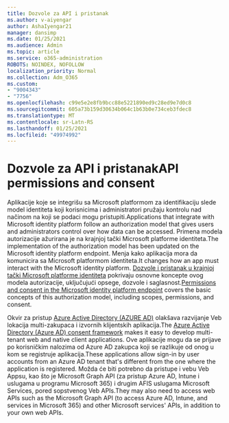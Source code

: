 ```yaml
---
title: Dozvole za API i pristanak
ms.author: v-aiyengar
author: AshaIyengar21
manager: dansimp
ms.date: 01/25/2021
ms.audience: Admin
ms.topic: article
ms.service: o365-administration
ROBOTS: NOINDEX, NOFOLLOW
localization_priority: Normal
ms.collection: Adm_O365
ms.custom:
- "9004343"
- "7756"
ms.openlocfilehash: c99e5e2e8fb9bcc88e5221890ed9c28ed9e7d0c8
ms.sourcegitcommit: 605a73b159d30634b064c1b63b0e734ceb3fdec8
ms.translationtype: MT
ms.contentlocale: sr-Latn-RS
ms.lasthandoff: 01/25/2021
ms.locfileid: "49974992"
---
```

# <a name="api-permissions-and-consent"></a><span data-ttu-id="1af5a-102">Dozvole za API i pristanak</span><span class="sxs-lookup"><span data-stu-id="1af5a-102">API permissions and consent</span></span>

<span data-ttu-id="1af5a-103">Aplikacije koje se integrišu sa Microsoft platformom za identifikaciju slede model identiteta koji korisnicima i administratori pružaju kontrolu nad načinom na koji se podaci mogu pristupiti.</span><span class="sxs-lookup"><span data-stu-id="1af5a-103">Applications that integrate with Microsoft identity platform follow an authorization model that gives users and administrators control over how data can be accessed.</span></span> <span data-ttu-id="1af5a-104">Primena modela autorizacije ažurirana je na krajnjoj tački Microsoft platforme identiteta.</span><span class="sxs-lookup"><span data-stu-id="1af5a-104">The implementation of the authorization model has been updated on the Microsoft identity platform endpoint.</span></span> <span data-ttu-id="1af5a-105">Menja kako aplikacija mora da komunicira sa Microsoft platformom identiteta.</span><span class="sxs-lookup"><span data-stu-id="1af5a-105">It changes how an app must interact with the Microsoft identity platform.</span></span> <span data-ttu-id="1af5a-106">[Dozvole i pristanak u krajnjoj tački Microsoft platforme identiteta](https://docs.microsoft.com/azure/active-directory/develop/v2-permissions-and-consent) pokrivaju osnovne koncepte ovog modela autorizacije, uključujući opsege, dozvole i saglasnost.</span><span class="sxs-lookup"><span data-stu-id="1af5a-106">[Permissions and consent in the Microsoft identity platform endpoint](https://docs.microsoft.com/azure/active-directory/develop/v2-permissions-and-consent) covers the basic concepts of this authorization model, including scopes, permissions, and consent.</span></span>

<span data-ttu-id="1af5a-107">Okvir za pristup [Azure Active Directory (AZURE AD)](https://docs.microsoft.com/azure/active-directory/develop/consent-framework) olakšava razvijanje Veb lokacija multi-zakupaca i izvornih klijentskih aplikacija.</span><span class="sxs-lookup"><span data-stu-id="1af5a-107">The [Azure Active Directory (Azure AD) consent framework](https://docs.microsoft.com/azure/active-directory/develop/consent-framework) makes it easy to develop multi-tenant web and native client applications.</span></span> <span data-ttu-id="1af5a-108">Ove aplikacije mogu da se prijave po korisničkim nalozima od Azure AD zakupca koji se razlikuje od onog u kom se registruje aplikacija.</span><span class="sxs-lookup"><span data-stu-id="1af5a-108">These applications allow sign-in by user accounts from an Azure AD tenant that's different from the one where the application is registered.</span></span> <span data-ttu-id="1af5a-109">Možda će biti potrebno da pristupe i vebu Veb Appsu, kao što je Microsoft Graph API (za pristup Azure AD, Intune i uslugama u programu Microsoft 365) i drugim AFIS uslugama Microsoft Services, pored sopstvenog Veb APIs.</span><span class="sxs-lookup"><span data-stu-id="1af5a-109">They may also need to access web APIs such as the Microsoft Graph API (to access Azure AD, Intune, and services in Microsoft 365) and other Microsoft services' APIs, in addition to your own web APIs.</span></span>

